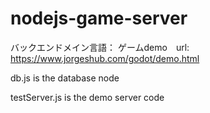 # nodejs-game-server

バックエンドメイン言語：
ゲームdemo　url: https://www.jorgeshub.com/godot/demo.html

db.js is the database node

testServer.js is the demo server code
